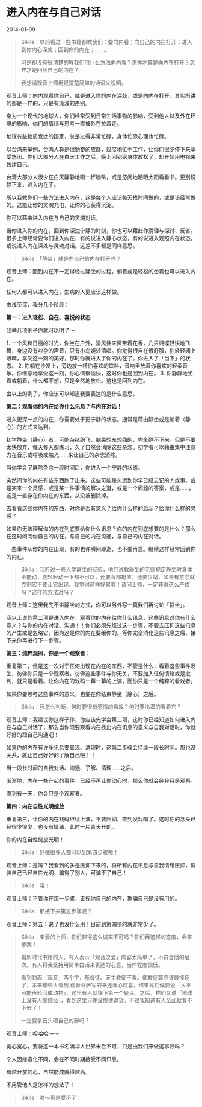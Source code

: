 # 进入内在与自己对话

2014-01-09

> Sikila：以前看过一些书籍都教我们：要向内看；向自己的内在打开；进入到你内心深处；回到你的内在；……。
>
> 可是却没有很清楚的教我们用什么方法向内看？怎样才算是向内在打开？怎样才是回到自己的内在？
>
> 我想请观音上师用更清楚简单的话语来说明。

观音上师：向内观看你自己，或是进入你的内在深处，或是向内在打开，其实所讲的都是一样的，只是有深浅的差别。

身为一个现代的地球人，你们经常受到日常生活事物的影响，受到他人以及外在环境的影响，你们的情绪与思考一直被外在拉着走。

地球有些物质发达的国家，总是过得非常忙碌，身体忙碌心理也忙碌。

以台湾来举例，台湾人算是很勤奋的族群，过度地忙于工作，让你们很少停下来享受悠闲。你们大部分人在白天工作之后，晚上回到家身体放松了，却开始用电视来轰炸自己。

台湾大部分人很少在白天静静地喝一杯咖啡，或是悠闲地晒晒太阳看看书。更别说静下来，进入内在了。

所以我教你们一些方法进入内在，这是每个人应该每天找时间做的，或是该经常做的。这能让你的灵魂充电，让你的心获得沉淀。

你可以藉由进入内在与自己的灵魂对话。

当你进入你的内在，回到你深沈宁静的时刻，你也可以藉此作清理与探讨、反省。
很多上师经常要你们进入内在，有的说进入静心状态，有的说进入观照内在状态，或说进入内在深处与灵魂对话。这差不多都是同样意思。

> Sikila：「静坐」就是向自己的内在打开吗？

观音上师：回到内在不一定得经过静坐的过程。躺着或是轻松的坐着也可以进入内在。

任何人都可以进入内在，生病的人更应该这样做。

由浅至深，我分几个阶段：

**第一：进入轻松、自在、喜悦的状态**

我举几项例子你就可以明了～

1. 一个风和日丽的时光，你坐在户外，清风徐来微带着花香，几只蝴蝶轻快地飞舞，身边没有吵杂的声音，只有小鸟婉转清唱。你觉得很自在很舒服，你轻轻闭上眼睛，享受这一刻的美好，那时你就进入了你的内在了。你进入了「当下」的状态。
2. 你躺在沙发上，旁边放一杯你喜欢的饮料，音响里放着你喜欢的轻柔音乐。你惬意地享受这一刻，你心情很愉快，这时你也是回到内在。
3. 你静静地坐着或躺着，什么都不想，只是全然地放松。这也是回到内在。

由以上的例子，你应该可以知道我要表达的是什么意思。

**第二：观看你的内在给你什么讯息？与内在对话！**

进入更深一点的内在，你需要处于更宁静的状态。通常是藉由静坐或是躺着（静心）的方式来达到。

初学静坐（静心）者，可能杂绪纷飞，脑袋想东想西的，完全静不下来。但是不要太快放弃，每天每天都练习，久了自然会消除这些杂念。初学者可以藉由集中注意力在音乐或呼吸或烛光……来让自己的杂念消除。

当你学会了屏除杂念一段时间后，你进入一个宁静的状态。

突然间你的内在有些东西跑了出来。这些可能是久远到你早已经忘记的人或事，或是突来一个灵感，或是某一件事情的解决之道，或是一个问题的答案，或是……。这是一直存在你内在的东西，从没被删除掉。

去看看这些你内在的东西，对你是否有意义？给你什么样的启示？给你什么样的灵感？

如果你无法理解你的内在到底要给你什么讯息？你的内在到底想要的是什么？那么在这时问问你自己的内在，与自己的内在沟通，与自己的内在对话。

一些事件从你的内在出现，有的也许瞬间即逝，也不要再意。继续这样经常回到你的内在。

> Sikila：我听过一些人学静坐的经验，他们说教静坐的老师规定静坐时身体不能动，连轻轻动一下都不可以，还要背部挺直，还要盘腿，如果有意念就克制它不要让它出现。我觉得这样好累喔！请问上师，一定非得这么严格吗？这样的方法对吗？

观音上师：这里我先不讲静坐的方式，你可以另外写一篇我们再讨论「静坐」。

我以上说的第二项是进入内在，观看你的内在给你什么讯息，这些讯息对你有什么意义？与你的内在对话、沟通！！你们必须先经过这一步骤，不要去压抑这些讯息的产生或是忽略它，因为这是你的内在要给你的。等你完全消化这些讯息之后，接下来你再进行下一步骤。

**第三：纯粹观照，你是一个观察者**：

重复第二，但是这一次对于任何出现在内在的东西，不管是什么，看着这些事件发生，彷佛你只是一个观察者。彷佛这些事件与你无关，不要加入任何情绪或是批判，就只是看着。让你内在的戏码一幕一幕的上演，而你只是一个纯粹的看戏者。

如果你要思考这些事件的意义，也要在你结束静坐（静心）之后。

> Sikila：我怎么判断，何时要很有感情的看戏？何时要冷漠的看着它？

观音上师：我建议你这样子作，你应该先学会第二项，这时你已经知道如何进入内在与自己对话了，那么当你须要观看内在找出内在讯息的意义与自我对话时，你就好好的跟自己沟通吧！

如果你的内在有许多讯息要显现、清理时，这第二步骤会持续一段长时间。那也没关系，就让自己好好的了解自己吧！！

当一段长时间的自我对话、沟通、了解、清理……之后。

渐渐地，内在一些升起的事件，已经不再让你动心时，那么你就会纯粹只是观察。

直到有一天，你会只是个观察者。

**第四：内在自性光明绽放**

重复第三，让你的内在戏码继续上演，不要压抑，直到没戏唱了。这时你的念头已经很少很少，也没有情绪，此时一片青天开朗。

你的内在自性绽放光明！

> Sikila：好像很多人都可以到第四步骤啦！

观音上师：是吗？我看到的多是压抑下来的，将所有内在讯息与自我情绪压抑，假装自己已经自性光明，骗得了别人，可骗不了自己！

> Sikila：哦！

观音上师：不管你在那一步骤，正视你自己的内在，欺骗自己是没有用的。

> Sikila：那接下来第五步骤呢？

观音上师：第五：说了也没什么用！目前到第四项的就非常少了。

> Sikila：亲爱的上师，祢们非得这么诚实不可吗？祢们再这样的态度，会害惨我！
>
> 看新时代书籍的人，有人表示「观音之爱」内容太简单了，不符合他的层次。有人将我坚持用简单白话来表达的心意，当作程度很低。
>
> 看到封面「观音」两个字，基督徒、天主教徒不看。佛教徒算应该最捧场了，本来有些人看到 观音菩萨写的书还满心欢喜，结果祢们偏要说「人不可能再轮回成动物」，这里有人就埋下第一个疑点。之后，祢们又说「地球上没有人懂佛经」，看到这里只差没惨遭退货。不过我知道有人至此就看不下去了！
>
> 一定要拿石头砸自己的脚吗？

观音上师：哈哈哈～～

宽心宽心，要将这一本书名满华人世界未尝不可，只是由我们来做这事好吗？

个人因缘造化不同，会在不同时期接受不同讯息。

有越开放的心，自然能成就得越高。

不用管他人是怎样的想法了！

> Sikila：唉～真是受不了！